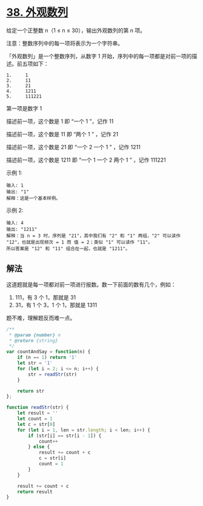 # [38. 外观数列](https://leetcode-cn.com/problems/count-and-say/)
给定一个正整数 n（1 ≤ n ≤ 30），输出外观数列的第 n 项。

注意：整数序列中的每一项将表示为一个字符串。

「外观数列」是一个整数序列，从数字 1 开始，序列中的每一项都是对前一项的描述。前五项如下：
```
1.     1
2.     11
3.     21
4.     1211
5.     111221
```
第一项是数字 1

描述前一项，这个数是 1 即 “一个 1 ”，记作 11

描述前一项，这个数是 11 即 “两个 1 ” ，记作 21

描述前一项，这个数是 21 即 “一个 2 一个 1 ” ，记作 1211

描述前一项，这个数是 1211 即 “一个 1 一个 2 两个 1 ” ，记作 111221

 

示例 1:
```
输入: 1
输出: "1"
解释：这是一个基本样例。
```
示例 2:
```
输入: 4
输出: "1211"
解释：当 n = 3 时，序列是 "21"，其中我们有 "2" 和 "1" 两组，"2" 可以读作 "12"，也就是出现频次 = 1 而 值 = 2；类似 "1" 可以读作 "11"。
所以答案是 "12" 和 "11" 组合在一起，也就是 "1211"。
```
## 解法
这道题就是每一项都对前一项进行报数。数一下前面的数有几个，例如：
1. 111，有 3 个 1，那就是 31
2. 31，有 1 个 3，1 个 1，那就是 1311

题不难，理解题反而难一点。
```js
/**
 * @param {number} n
 * @return {string}
 */
var countAndSay = function(n) {
    if (n == 1) return '1'
    let str = '1'
    for (let i = 2; i <= n; i++) {
        str = readStr(str)
    }

    return str
};

function readStr(str) {
    let result = ''
    let count = 1
    let c = str[0]
    for (let i = 1, len = str.length; i < len; i++) {
        if (str[i] == str[i - 1]) {
            count++
        } else {
            result += count + c
            c = str[i]
            count = 1
        }
    }

    result += count + c
    return result
}
```
